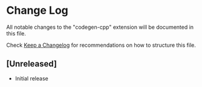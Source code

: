 # Change Log

All notable changes to the "codegen-cpp" extension will be documented in this file.

Check [Keep a Changelog](http://keepachangelog.com/) for recommendations on how to structure this file.

## [Unreleased]

- Initial release